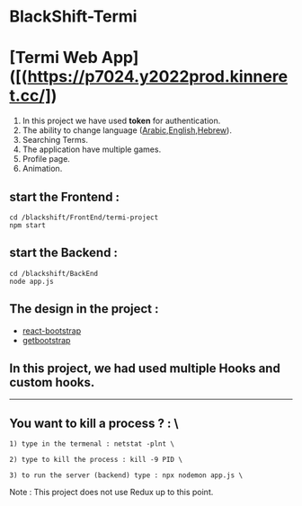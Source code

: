 # BlackShift-Termi

# [Termi Web App]([(https://p7024.y2022prod.kinneret.cc/])

1) In this project we have used **token** for authentication.
2) The ability to change language (<u>Arabic</u>,<u>English</u>,<u>Hebrew</u>).
3) Searching Terms.
4) The application have multiple games.
5) Profile page.
6) Animation.



## start the Frontend :

   
    cd /blackshift/FrontEnd/termi-project
    npm start
  
## start the Backend :
    
    cd /blackshift/BackEnd
    node app.js

## The design in the project :
* [react-bootstrap](https://react-bootstrap.github.io/getting-started/introduction/)
* [getbootstrap](https://getbootstrap.com/docs/3.3/components/)

## In this project, we had used multiple Hooks and custom hooks.

___
## You want to kill a process ? : \

    1) type in the termenal : netstat -plnt \
    
    2) type to kill the process : kill -9 PID \
    
    3) to run the server (backend) type : npx nodemon app.js \


Note : This project does not use Redux up to this point.
